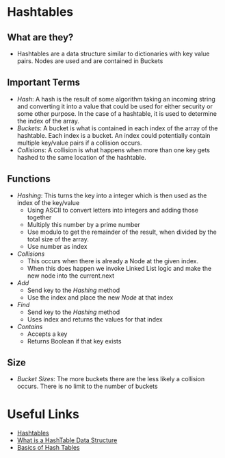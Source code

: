 # Hashtables

## What are they?

- Hashtables are a data structure similar to dictionaries with key value pairs. Nodes are used and are contained in Buckets

## Important Terms

- *Hash*: A hash is the result of some algorithm taking an incoming string and converting it into a value that could be used for either security or some other purpose. In the case of a hashtable, it is used to determine the index of the array.
- *Buckets*: A bucket is what is contained in each index of the array of the hashtable. Each index is a bucket. An index could potentially contain multiple key/value pairs if a collision occurs.
- *Collisions*: A collision is what happens when more than one key gets hashed to the same location of the hashtable.

## Functions

- *Hashing*: This turns the key into a integer which is then used as the index of the key/value
    - Using ASCII to convert letters into integers and adding those together
    - Multiply this number by a prime number
    - Use modulo to get the remainder of the result, when divided by the total size of the array.
    - Use number as index
- *Collisions*
    - This occurs when there is already a Node at the given index.
    - When this does happen we invoke Linked List logic and make the new node into the current.next
- *Add*
    - Send key to the *Hashing* method
    - Use the index and place the new *Node* at that index
- *Find*
    - Send key to the *Hashing* method
    - Uses index and returns the values for that index
- *Contains*
    - Accepts a key
    - Returns Boolean if that key exists

## Size

- *Bucket Sizes*: The more buckets there are the less likely a collision occurs. There is no limit to the number of buckets

# Useful Links

- [Hashtables](https://codefellows.github.io/common_curriculum/data_structures_and_algorithms/Code_401/class-30/resources/Hashtables.html)
- [What is a HashTable Data Structure](https://www.youtube.com/watch?v=MfhjkfocRR0)
- [Basics of Hash Tables](https://www.hackerearth.com/practice/data-structures/hash-tables/basics-of-hash-tables/tutorial/)